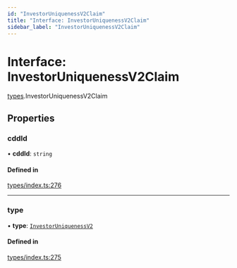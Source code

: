 ```yaml
---
id: "InvestorUniquenessV2Claim"
title: "Interface: InvestorUniquenessV2Claim"
sidebar_label: "InvestorUniquenessV2Claim"
---
```


# Interface: InvestorUniquenessV2Claim

[types](../../../modules/Types/Types.md).InvestorUniquenessV2Claim

## Properties

### cddId

• **cddId**: `string`

#### Defined in

[types/index.ts:276](https://github.com/PolymeshAssociation/polymesh-sdk/blob/15be87e8/src/types/index.ts#L276)

___

### type

• **type**: [`InvestorUniquenessV2`](../../../enums/Types/ClaimType/ClaimType.md#investoruniquenessv2)

#### Defined in

[types/index.ts:275](https://github.com/PolymeshAssociation/polymesh-sdk/blob/15be87e8/src/types/index.ts#L275)
